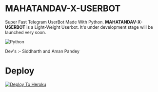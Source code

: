 # MAHATANDAV-X-USERBOT
Super Fast Telegram UserBot Made With Python.
**MAHATANDAV-X-USERBOT** is a Light-Weight Userbot.
It's under development stage will be launched very soon.

![Python](https://img.shields.io/badge/Python-3776AB?style=for-the-badge&logo=python&logoColor=white)

Dev's :- Siddharth and Aman Pandey

# Deploy 

[![Deploy To Heroku](https://www.herokucdn.com/deploy/button.svg)](https://heroku.com/deploy?template=https://github.com/SRIDHAR2021SIDDHARTH/MAHATANDAV-X-USEEBOT/)



